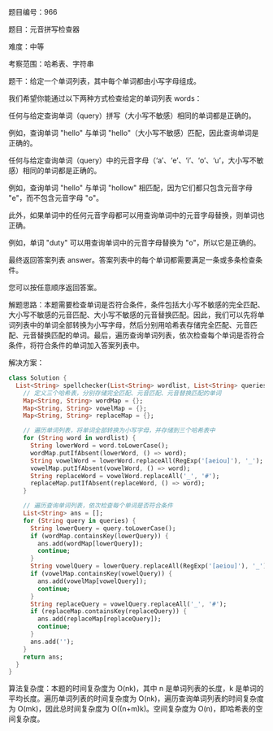 题目编号：966

题目：元音拼写检查器

难度：中等

考察范围：哈希表、字符串

题干：给定一个单词列表，其中每个单词都由小写字母组成。 

我们希望你能通过以下两种方式检查给定的单词列表 words：

任何与给定查询单词（query）拼写（大小写不敏感）相同的单词都是正确的。

例如，查询单词 "hello" 与单词 "hello"（大小写不敏感）匹配，因此查询单词是正确的。

任何与给定查询单词（query）中的元音字母（‘a’、‘e’、‘i’、‘o’、‘u’，大小写不敏感）相同的单词都是正确的。

例如，查询单词 "hello" 与单词 "hollow" 相匹配，因为它们都只包含元音字母 "e"，而不包含元音字母 "o"。 

此外，如果单词中的任何元音字母都可以用查询单词中的元音字母替换，则单词也正确。

例如，单词 "duty" 可以用查询单词中的元音字母替换为 "o"，所以它是正确的。

最终返回答案列表 answer。答案列表中的每个单词都需要满足一条或多条检查条件。

您可以按任意顺序返回答案。

解题思路：本题需要检查单词是否符合条件，条件包括大小写不敏感的完全匹配、大小写不敏感的元音匹配、大小写不敏感的元音替换匹配。因此，我们可以先将单词列表中的单词全部转换为小写字母，然后分别用哈希表存储完全匹配、元音匹配、元音替换匹配的单词。最后，遍历查询单词列表，依次检查每个单词是否符合条件，将符合条件的单词加入答案列表中。

解决方案：

```dart
class Solution {
  List<String> spellchecker(List<String> wordlist, List<String> queries) {
    // 定义三个哈希表，分别存储完全匹配、元音匹配、元音替换匹配的单词
    Map<String, String> wordMap = {};
    Map<String, String> vowelMap = {};
    Map<String, String> replaceMap = {};

    // 遍历单词列表，将单词全部转换为小写字母，并存储到三个哈希表中
    for (String word in wordlist) {
      String lowerWord = word.toLowerCase();
      wordMap.putIfAbsent(lowerWord, () => word);
      String vowelWord = lowerWord.replaceAll(RegExp('[aeiou]'), '_');
      vowelMap.putIfAbsent(vowelWord, () => word);
      String replaceWord = vowelWord.replaceAll('_', '#');
      replaceMap.putIfAbsent(replaceWord, () => word);
    }

    // 遍历查询单词列表，依次检查每个单词是否符合条件
    List<String> ans = [];
    for (String query in queries) {
      String lowerQuery = query.toLowerCase();
      if (wordMap.containsKey(lowerQuery)) {
        ans.add(wordMap[lowerQuery]);
        continue;
      }
      String vowelQuery = lowerQuery.replaceAll(RegExp('[aeiou]'), '_');
      if (vowelMap.containsKey(vowelQuery)) {
        ans.add(vowelMap[vowelQuery]);
        continue;
      }
      String replaceQuery = vowelQuery.replaceAll('_', '#');
      if (replaceMap.containsKey(replaceQuery)) {
        ans.add(replaceMap[replaceQuery]);
        continue;
      }
      ans.add('');
    }
    return ans;
  }
}
```

算法复杂度：本题的时间复杂度为 O(nk)，其中 n 是单词列表的长度，k 是单词的平均长度。遍历单词列表的时间复杂度为 O(nk)，遍历查询单词列表的时间复杂度为 O(mk)，因此总时间复杂度为 O((n+m)k)。空间复杂度为 O(n)，即哈希表的空间复杂度。